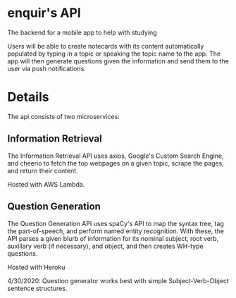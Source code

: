 # enquir's API
The backend for a mobile app to help with studying

Users will be able to create notecards with its content automatically populated by typing in a topic or speaking the topic name to the app. The app will then generate questions given the information and send them to the user via push notifications.

# Details
The api consists of two microservices:

## Information Retrieval
The Information Retrieval API uses axios, Google's Custom Search Engine, and cheerio to fetch the top webpages on a given topic, scrape the pages, and return their content.

Hosted with AWS Lambda.

## Question Generation
The Question Generation API uses spaCy's API to map the syntax tree, tag the part-of-speech, and perform named entity recognition. With these, the API parses a given blurb of information for its nominal subject, root verb, auxillary verb (if necessary), and object, and then creates WH-type questions.

Hosted with Heroku

4/30/2020: Question generator works best with simple Subject-Verb-Object sentence structures.
